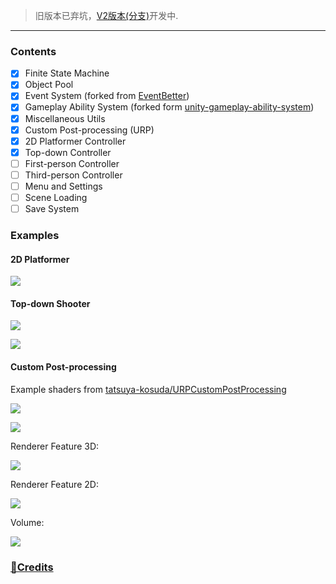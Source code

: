 > 旧版本已弃坑，[V2版本(分支)](https://github.com/PamisuMyon/pamisu-kit-unity/tree/v2)开发中. 

---

### Contents

- [x] Finite State Machine
- [x] Object Pool
- [x] Event System (forked from [EventBetter](https://github.com/gwiazdorrr/EventBetter))
- [x] Gameplay Ability System (forked form [
  unity-gameplay-ability-system](https://github.com/sjai013/unity-gameplay-ability-system))
- [x] Miscellaneous Utils
- [x] Custom Post-processing (URP)
- [x] 2D Platformer Controller
- [x] Top-down Controller
- [ ] First-person Controller
- [ ] Third-person Controller
- [ ] Menu and Settings
- [ ] Scene Loading
- [ ] Save System

### Examples
#### 2D Platformer

![](https://raw.githubusercontent.com/PamisuMyon/gh-assets/main/images/pku/1.gif)

#### Top-down Shooter

![](https://raw.githubusercontent.com/PamisuMyon/gh-assets/main/images/pku/2.gif)

![](https://raw.githubusercontent.com/PamisuMyon/gh-assets/main/images/pku/3.gif)

#### Custom Post-processing
Example shaders from [tatsuya-kosuda/URPCustomPostProcessing](https://github.com/tatsuya-kosuda/URPCustomPostProcessing/tree/master/Package%20Resources/Shaders)

![](https://raw.githubusercontent.com/PamisuMyon/gh-assets/main/images/pku/custom_pp_effect.gif)

![](https://raw.githubusercontent.com/PamisuMyon/gh-assets/main/images/pku/custom_pp_effect_2d.png)

Renderer Feature 3D:

![](https://raw.githubusercontent.com/PamisuMyon/gh-assets/main/images/pku/custom_pp_renderer.png)

Renderer Feature 2D:

![](https://raw.githubusercontent.com/PamisuMyon/gh-assets/main/images/pku/custom_pp_renderer_2d.png)

Volume:

![](https://raw.githubusercontent.com/PamisuMyon/gh-assets/main/images/pku/custom_pp_volume.png)

### [🔗Credits](https://github.com/PamisuMyon/pamisu-kit-unity/blob/main/CREDITS.txt)
